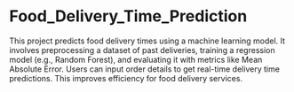 # Food_Delivery_Time_Prediction
This project predicts food delivery times using a machine learning model. It involves preprocessing a dataset of past deliveries, training a regression model (e.g., Random Forest), and evaluating it with metrics like Mean Absolute Error. Users can input order details to get real-time delivery time predictions. This improves efficiency for food delivery services.
